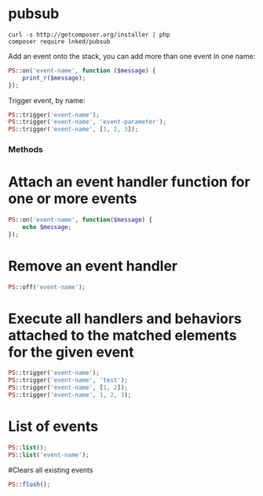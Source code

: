# pubsub

```shell
curl -s http://getcomposer.org/installer | php
composer require lnked/pubsub
```

Add an event onto the stack, you can add more than one event in one name:

```php
PS::on('event-name', function ($message) {
    print_r($message);
});
```

Trigger event, by name:

```php
PS::trigger('event-name');
PS::trigger('event-name', 'event-parameter');
PS::trigger('event-name', [1, 2, 3]);
```

### Methods

# Attach an event handler function for one or more events
```php
PS::on('event-name', function($message) {
    echo $message;
});
```

# Remove an event handler
```php
PS::off('event-name');
```

# Execute all handlers and behaviors attached to the matched elements for the given event
```php
PS::trigger('event-name');
PS::trigger('event-name', 'test');
PS::trigger('event-name', [1, 2]);
PS::trigger('event-name', 1, 2, 3);
```

# List of events
```php
PS::list();
PS::list('event-name');
```

#Clears all existing events
```php
PS::flush();
```
